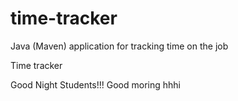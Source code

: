 # time-tracker
Java (Maven) application for tracking time on the job

Time tracker

Good Night Students!!!
Good moring hhhi 
